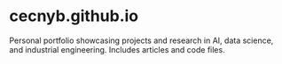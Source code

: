 # cecnyb.github.io
Personal portfolio showcasing projects and research in AI, data science, and industrial engineering. Includes articles and code files.
